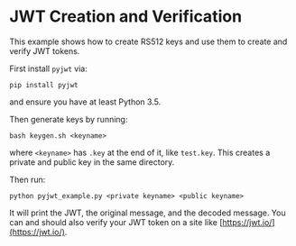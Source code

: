 # JWT Creation and Verification

This example shows how to create RS512 keys and use them to create and verify JWT tokens.

First install `pyjwt` via:

```shell
pip install pyjwt
```

and ensure you have at least Python 3.5.

Then generate keys by running:

```shell
bash keygen.sh <keyname>
```

where `<keyname>` has `.key` at the end of it, like `test.key`. This creates a private and public key in the same directory. 

Then run:

```shell
python pyjwt_example.py <private keyname> <public keyname>
```

It will print the JWT, the original message, and the decoded message. You can and should also verify your JWT token on a site like [https://jwt.io/](https://jwt.io/).
